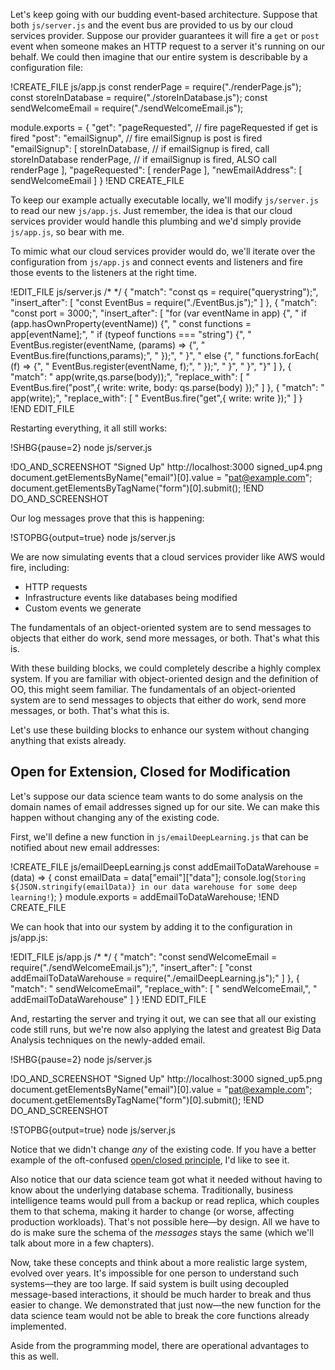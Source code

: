 Let's keep going with our budding event-based architecture.  Suppose that both `js/server.js` and the event bus are provided to
us by our cloud services provider.  Suppose our provider guarantees it will fire a `get` or `post` event when someone
makes an HTTP request to a server it's running on our behalf.  We could then imagine that our entire system is describable by a configuration file:

!CREATE_FILE js/app.js
const renderPage       = require("./renderPage.js");
const storeInDatabase  = require("./storeInDatabase.js");
const sendWelcomeEmail = require("./sendWelcomeEmail.js");

module.exports = {
  "get": "pageRequested", // fire pageRequested if get is fired
  "post": "emailSignup",  // fire emailSignup is post is fired
  "emailSignup": [
    storeInDatabase, // if emailSignup is fired, call storeInDatabase
    renderPage,      // if emailSignup is fired, ALSO call renderPage
  ],
  "pageRequested": [
    renderPage
  ],
  "newEmailAddress": [
    sendWelcomeEmail
  ]
}
!END CREATE_FILE

To keep our example actually executable locally, we'll modify `js/server.js` to read our new `js/app.js`.  Just remember, the
idea is that our cloud services provider would handle this plumbing and we'd simply provide `js/app.js`, so bear with me.

To mimic what our cloud services provider would do, we'll iterate over the configuration from `js/app.js` and connect events and
listeners and fire those events to the listeners at the right time.

!EDIT_FILE js/server.js /* */
{
  "match": "const qs   = require(\"querystring\");",
  "insert_after": [
    "const EventBus = require(\"./EventBus.js\");"
  ]
},
{
  "match": "const port     = 3000;",
  "insert_after": [
    "for (var eventName in app) {",
    "  if (app.hasOwnProperty(eventName)) {",
    "    const functions = app[eventName];",
    "    if (typeof functions === \"string\") {",
    "      EventBus.register(eventName, (params) => {",
    "        EventBus.fire(functions,params);",
    "      });",
    "    }",
    "    else {",
    "      functions.forEach( (f) => {",
    "        EventBus.register(eventName, f);",
    "      });",
    "    }",
    "  }",
    "}"
  ]
},
{
  "match": "      app(write,qs.parse(body));",
  "replace_with": [
    "      EventBus.fire(\"post\",{ write: write, body: qs.parse(body) });"
  ]
},
{
  "match": "    app(write);",
  "replace_with": [
    "    EventBus.fire(\"get\",{ write: write });"
  ]
}
!END EDIT_FILE

Restarting everything, it all still works:

!SHBG{pause=2} node js/server.js

!DO_AND_SCREENSHOT "Signed Up" http://localhost:3000 signed_up4.png
document.getElementsByName("email")[0].value = "pat@example.com";
document.getElementsByTagName("form")[0].submit();
!END DO_AND_SCREENSHOT

Our log messages prove that this is happening:

!STOPBG{output=true} node js/server.js

We are now simulating events that a cloud services provider like AWS would fire, including:

* HTTP requests
* Infrastructure events like databases being modified
* Custom events we generate

<aside class="pullquote">The fundamentals of an object-oriented system are to send messages to objects that either do work, send more messages, or both.  That's what this is.</aside>

With these building blocks, we could completely describe a highly complex system.  If you are familiar with object-oriented
design and the definition of OO, this might seem familiar. The fundamentals of an object-oriented system are to send messages to
objects that either do work, send more messages, or both.  That's what this is.


Let's use these building blocks to enhance our system without changing anything that exists already.

## Open for Extension, Closed for Modification

Let's suppose our data science team wants to do some analysis on the domain names of email addresses
signed up for our site.  We can make this happen without changing any of the existing code.

First, we'll define a new function in `js/emailDeepLearning.js` that can be notified about new email addresses:

!CREATE_FILE js/emailDeepLearning.js
const addEmailToDataWarehouse = (data) => {
  const emailData = data["email"]["data"];
  console.log(`Storing ${JSON.stringify(emailData)} in our data warehouse for some deep learning!`);
}
module.exports = addEmailToDataWarehouse;
!END CREATE_FILE

We can hook that into our system by adding it to the configuration in js/app.js:

!EDIT_FILE js/app.js /* */
{
  "match": "const sendWelcomeEmail = require(\"./sendWelcomeEmail.js\");",
  "insert_after": [
    "const addEmailToDataWarehouse = require(\"./emailDeepLearning.js\");"
  ]
},
{
  "match": "    sendWelcomeEmail",
  "replace_with": [
    "    sendWelcomeEmail,",
    "    addEmailToDataWarehouse"
  ]
}
!END EDIT_FILE

And, restarting the server and trying it out, we can see that all our existing code still runs, but we're now also applying the latest and greatest Big Data Analysis techniques on the newly-added email.

!SHBG{pause=2} node js/server.js

!DO_AND_SCREENSHOT "Signed Up" http://localhost:3000 signed_up5.png
document.getElementsByName("email")[0].value = "pat@example.com";
document.getElementsByTagName("form")[0].submit();
!END DO_AND_SCREENSHOT

!STOPBG{output=true} node js/server.js

Notice that we didn't change *any* of the existing code.  If you have a better example of the oft-confused [open/closed
principle](https://en.wikipedia.org/wiki/Open/closed_principle), I'd like to see it.

Also notice that our data science team got what it needed without having to know about the underlying database schema.  Traditionally, business intelligence teams would pull from a backup or read replica, which couples them to that schema, making it harder to change (or worse, affecting production workloads).  That's not possible here—by design.  All we have to do is make sure the schema of the *messages* stays the same (which we'll talk about more in a few chapters).

Now, take these concepts and think about a more realistic large system, evolved over years.  It's impossible for one person to
understand such systems—they are too large.  If said system is built using decoupled message-based interactions, it should be
much harder to break and thus easier to change.  We demonstrated that just now—the new function for the data science team would
not be able to break the core functions already implemented.

Aside from the programming model, there are operational advantages to this as well.
